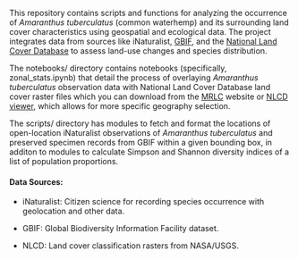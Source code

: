This repository contains scripts and functions for analyzing the occurrence of *Amaranthus tuberculatus* (common waterhemp) and its surrounding land cover characteristics using geospatial and ecological data. The project integrates data from sources like iNaturalist, [GBIF](https://www.gbif.org/), and the [National Land Cover Database](https://www.usgs.gov/centers/eros/science/national-land-cover-database) to assess land-use changes and species distribution. 

The notebooks/ directory contains notebooks (specifically, zonal_stats.ipynb) that detail the process of overlaying *Amaranthus tuberculatus* observation data with National Land Cover Database land cover raster files which you can download from the [MRLC](https://www.mrlc.gov/data?f%5B0%5D=category%3ALand%20Cover&f%5B1%5D=project_tax_term_term_parents_tax_term_name%3AAnnual%20NLCD&f%5B2%5D=region%3Aconus) website or [NLCD viewer](https://www.mrlc.gov/viewer/), which allows for more specific geography selection.

The scripts/ directory has modules to fetch and format the locations of open-location iNaturalist observations of *Amaranthus tuberculatus* and preserved specimen records from GBIF within a given bounding box, in additon to modules to calculate Simpson and Shannon diversity indices of a list of population proportions.


#### Data Sources:
- iNaturalist: Citizen science for recording species occurrence with geolocation and other data.

- GBIF: Global Biodiversity Information Facility dataset.

- NLCD: Land cover classification rasters from NASA/USGS.
